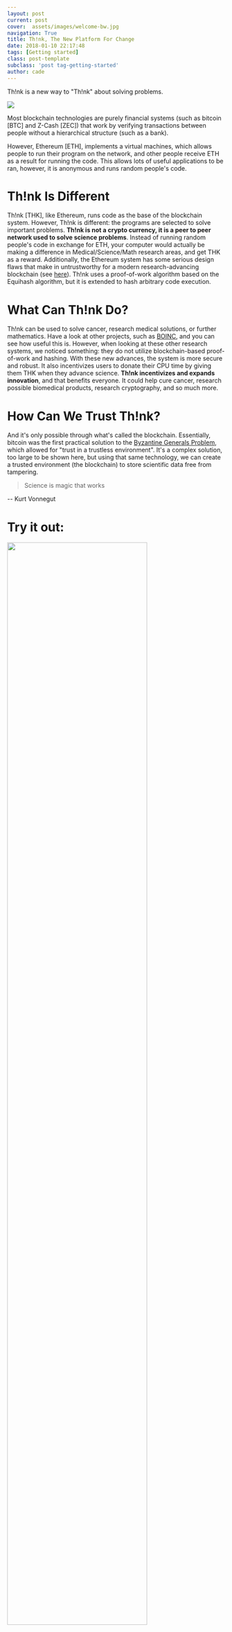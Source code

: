 ```yaml
---
layout: post
current: post
cover:  assets/images/welcome-bw.jpg
navigation: True
title: Th!nk, The New Platform For Change
date: 2018-01-10 22:17:48
tags: [Getting started]
class: post-template
subclass: 'post tag-getting-started'
author: cade
---
```


Th!nk is a new way to "Th!nk" about solving problems.

<img src="{{site.myurl}}assets/images/montage-bw.jpg" float="right" style="clear: both;">


Most blockchain technologies are purely financial systems (such as bitcoin [BTC] and Z-Cash [ZEC]) that work by verifying transactions between people without a hierarchical structure (such as a bank).

However, Ethereum [ETH], implements a virtual machines, which allows people to run their program on the network, and other people receive ETH as a result for running the code. This allows lots of useful applications to be ran, however, it is anonymous and runs random people's code.

# Th!nk Is Different

Th!nk [THK], like Ethereum, runs code as the base of the blockchain system. However, Th!nk is different: the programs are selected to solve important problems. **Th!nk is not a crypto currency, it is a peer to peer network used to solve science problems**. Instead of running random people's code in exchange for ETH, your computer would actually be making a difference in Medical/Science/Math research areas, and get THK as a reward. Additionally, the Ethereum system has some serious design flaws that make in untrustworthy for a modern research-advancing blockchain (see [here](http://mashable.com/2017/11/08/ethereum-parity-bug/#i7TUq1rw_mq1)). Th!nk uses a proof-of-work algorithm based on the Equihash algorithm, but it is extended to hash arbitrary code execution.


# What Can Th!nk Do?

Th!nk can be used to solve cancer, research medical solutions, or further mathematics. Have a look at other projects, such as [BOINC](https://boinc.berkeley.edu/), and you can see how useful this is. However, when looking at these other research systems, we noticed something: they do not utilize blockchain-based proof-of-work and hashing. With these new advances, the system is more secure and robust. It also incentivizes users to donate their CPU time by giving them THK when they advance science. **Th!nk incentivizes and expands innovation**, and that benefits everyone. It could help cure cancer, research possible biomedical products, research cryptography, and so much more.


# How Can We Trust Th!nk?

And it's only possible through what's called the blockchain. Essentially, bitcoin was the first practical solution to the [Byzantine Generals Problem](https://en.wikipedia.org/wiki/Byzantine_fault_tolerance), which allowed for "trust in a trustless environment". It's a complex solution, too large to be shown here, but using that same technology, we can create a trusted environment (the blockchain) to store scientific data free from tampering.

 > Science is magic that works

-- Kurt Vonnegut



# Try it out:


<a href="{{site.myurl}}go"><img src="{{site.myurl}}assets/images/qr_code.jpg" style="width: 80%;"></a>



